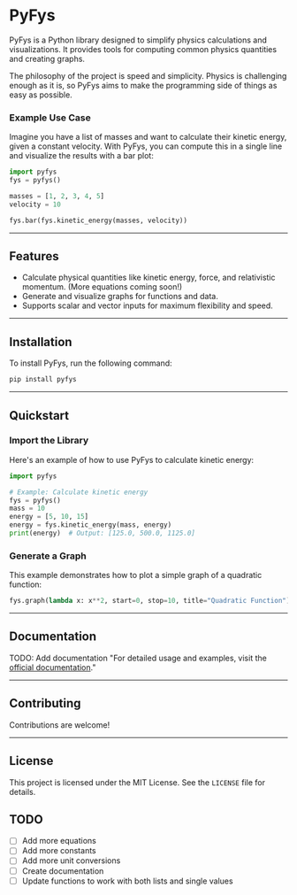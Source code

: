 # PyFys

PyFys is a Python library designed to simplify physics calculations and visualizations. It provides tools for computing common physics quantities and creating graphs.

The philosophy of the project is speed and simplicity. Physics is challenging enough as it is, so PyFys aims to make the programming side of things as easy as possible.

### Example Use Case

Imagine you have a list of masses and want to calculate their kinetic energy, given a constant velocity. With PyFys, you can compute this in a single line and visualize the results with a bar plot:

```python
import pyfys
fys = pyfys()

masses = [1, 2, 3, 4, 5]
velocity = 10

fys.bar(fys.kinetic_energy(masses, velocity))
```

---

## Features
- Calculate physical quantities like kinetic energy, force, and relativistic momentum. (More equations coming soon!)
- Generate and visualize graphs for functions and data.
- Supports scalar and vector inputs for maximum flexibility and speed.

---

## Installation

To install PyFys, run the following command:

```bash
pip install pyfys
```

---

## Quickstart

### Import the Library
Here's an example of how to use PyFys to calculate kinetic energy:

```python
import pyfys

# Example: Calculate kinetic energy
fys = pyfys()
mass = 10
energy = [5, 10, 15]
energy = fys.kinetic_energy(mass, energy)
print(energy)  # Output: [125.0, 500.0, 1125.0]
```

### Generate a Graph
This example demonstrates how to plot a simple graph of a quadratic function:

```python
fys.graph(lambda x: x**2, start=0, stop=10, title="Quadratic Function")
```

---

## Documentation
TODO: Add documentation
"For detailed usage and examples, visit the [official documentation](https://github.com/your-repo-link)."

---

## Contributing

Contributions are welcome!

---

## License

This project is licensed under the MIT License. See the `LICENSE` file for details.

## TODO
- [ ] Add more equations
- [ ] Add more constants
- [ ] Add more unit conversions
- [ ] Create documentation
- [ ] Update functions to work with both lists and single values

